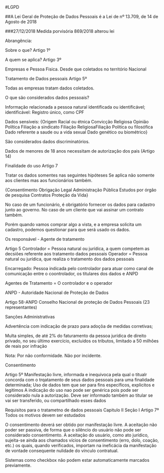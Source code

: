 #LGPD

##A Lei Geral de Proteção de Dados Pessoais é a Lei de nº 13.709, de 14 de Agosto de 2018

###27/12/2018 Medida porvisória 869/2018 alterou lei

Abrangência:

Sobre o que?
Artigo 1º

A quem se aplica?
Artigo 3º

Empresas e Pessoa Fisica. Desde que coletados no território Nacional

Tratamento de Dados pessoais
Artigo 5º

Todas as empresas tratam dados coletados.

O que são considerados dados pessoais?

Informação relacionada a pessoa natural identificada ou identificável;
identificável: Registro único, como CPF




Dados sensíveis:
{Origem Racial ou étnica
Convicção Religiosa
Opinião Política
Filiação a sindicato
Filiação ReligiosaFiliação Politica ou filosófica
Dado referente a saude ou a vida sexual
Dado genético ou biométrico}

São considerados dados discriminatórios.

Dados de menores de 18 anos necessitam de autorização dos pais (Artigo 14)

Finalidade do uso
Artigo 7

Tratar os dados somentes nas seguintes hipóteses
Se aplica não somente aos clientes mas aos funcionários também.

{Consentimento
Obrigação Legal
Administração Pública
Estudos por órgão de pesquisa
Contratos
Proteção da Vida}

No caso de um funcionário, é obrigatório fornecer os dados para cadastro junto ao governo.
No caso de um cliente que vai assinar um contrato também.

Porém quando vamos comprar algo a vista, e a empresa solicita um cadastro, podemos questionar para que será usado os dados.


Os responsável - Agente de tratamento

Artigo 5
Controlador = Pessoa natural ou jurídica, a quem competem as decsiões referente aos tratamento dados pessoais
Operador = Pessoa natural ou jurídica, que realiza o tratamento dos dados pessoais

Encarregado: Pessoa indicada pelo controlador para atuar como canal de comunicação entre o coontrolador, os titulares dos dados e ANPD

Agentes de Tratamento = O controlador e o operador


ANPD - Autoridade Nacional de Proteção de Dados

Artigo 58-ANPD
Conselho Nacional de proteção de Dados Pessoais (23 representantes)

 Sanções Administrativas

Advertência com indicação de prazo para adoçõa de medidas corretivas;

Multa simples, de até 2% do faturamento da pessoa jurídica de direito privado, no seu último exercício, excluidos os tributos, limitado a 50 milhões de reais por infração

Nota: Por não conformidade. Não por incidente.

Consentimento

Artigo 5º
Manifestação livre, informada e inequivoca pela qual o titualr concorda com o trqatamento de seus dados pessoais para uma finalidade determinada;
Uso de dados tem que ser para fins específicos, explicitos e legitimos
A indicação do uso nao pode ser genérica pois pode ser considerado nula a autorização.
Deve ser informado também ao titular se vai ser transferido, ou compartilhado esses dados

Requisitos para o tratametno de dados pessoais
Capitulo II
Seção I
Artigo 7º
Todos os motivos devem ser estudados 

O consentimento deverá ser obtido por manifestação livre.
A aceitação não poder ser passiva, de forma que o silêncio do usuário não pode ser considerado consentimento.
A aceitação do usuário, como ato jurídico, sujeita-se ainda aos chamados vícios de consentimento (erro, dolo, coação, etc.) os quais, quando verificados, importam na ineficácia da manifestação de vontade consequente nulidade do vínculo contratual.

Sistemas como checkbox não podem estar automaticamente marcados previamente.